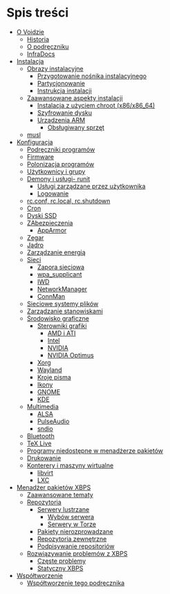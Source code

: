 # Spis treści

- [O Voidzie](./about/index.md)
   - [Historia](./about/history.md)
   - [O podręczniku](./about/about-this-handbook.md)
   - [InfraDocs](./about/infradocs.md)
- [Instalacja](./installation/index.md)
   - [Obrazy instalacyjne](./installation/live-images/index.md)
      - [Przygotowanie nośnika
        instalacyjnego](./installation/live-images/prep.md)
      - [Partycjonowanie](./installation/live-images/partitions.md)
      - [Instrukcja instalacji](./installation/live-images/guide.md)
   - [Zaawansowane aspekty instalacji](./installation/guides/index.md)
      - [Instalacja z użyciem chroot
        (x86/x86_64)](./installation/guides/chroot.md)
      - [Szyfrowanie dysku](./installation/guides/fde.md)
      - [Urządzenia ARM](./installation/guides/arm-devices/index.md)
         - [Obsługiwany
           sprzęt](./installation/guides/arm-devices/platforms.md)
   - [musl](./installation/musl.md)
- [Konfiguracja](./config/index.md)
   - [Podręczniki programów](./config/man.md)
   - [Firmware](./config/firmware.md)
   - [Polonizacja programów](./config/locales.md)
   - [Użytkownicy i grupy](./config/users-and-groups.md)
   - [Demony i usługi- runit](./config/services/index.md)
      - [Usługi zarządzane przez
        użytkownika](./config/services/user-services.md)
      - [Logowanie](./config/services/logging.md)
   - [rc.conf, rc.local, rc.shutdown](./config/rc-files.md)
   - [Cron](./config/cron.md)
   - [Dyski SSD](./config/ssd.md)
   - [ZAbezpieczenia](./config/security/index.md)
      - [AppArmor](./config/security/apparmor.md)
   - [Zegar](./config/date-time.md)
   - [Jądro](./config/kernel.md)
   - [Zarządzanie energią](./config/power-management.md)
   - [Sieci](./config/network/index.md)
      - [Zapora sieciowa](./config/network/firewalls.md)
      - [wpa_supplicant](./config/network/wpa_supplicant.md)
      - [IWD](./config/network/iwd.md)
      - [NetworkManager](./config/network/networkmanager.md)
      - [ConnMan](./config/network/connman.md)
   - [Sieciowe systemy plików](./config/network-filesystems.md)
   - [Zarządzanie stanowiskami](./config/session-management.md)
   - [Środowisko graficzne](./config/graphical-session/index.md)
      - [Sterowniki
        grafiki](./config/graphical-session/graphics-drivers/index.md)
         - [AMD i ATI](./config/graphical-session/graphics-drivers/amd.md)
         - [Intel](./config/graphical-session/graphics-drivers/intel.md)
         - [NVIDIA](./config/graphical-session/graphics-drivers/nvidia.md)
         - [NVIDIA
            Optimus](./config/graphical-session/graphics-drivers/optimus.md)
      - [Xorg](./config/graphical-session/xorg.md)
      - [Wayland](./config/graphical-session/wayland.md)
      - [Kroje pisma](./config/graphical-session/fonts.md)
      - [Ikony](./config/graphical-session/icons.md)
      - [GNOME](./config/graphical-session/gnome.md)
      - [KDE](./config/graphical-session/kde.md)
   - [Multimedia](./config/media/index.md)
      - [ALSA](./config/media/alsa.md)
      - [PulseAudio](./config/media/pulseaudio.md)
      - [sndio](./config/media/sndio.md)
   - [Bluetooth](./config/bluetooth.md)
   - [TeX Live](./config/texlive.md)
   - [Programy niedostępne w menadżerze pakietów](./config/external-applications.md)
   - [Drukowanie](./config/print/index.md)
   - [Konterery i maszyny wirtualne](./config/containers-and-vms/index.md)
      - [libvirt](./config/containers-and-vms/libvirt.md)
      - [LXC](./config/containers-and-vms/lxc.md)
- [Menadżer pakietów XBPS](./xbps/index.md)
   - [Zaawansowane tematy](./xbps/advanced-usage.md)
   - [Repozytoria](./xbps/repositories/index.md)
      - [Serwery lustrzane](./xbps/repositories/mirrors/index.md)
         - [Wybów serwera](./xbps/repositories/mirrors/changing.md)
         - [Serwery w Torze](./xbps/repositories/mirrors/tor.md)
      - [Pakiety nierozprowadzane](./xbps/repositories/restricted.md)
      - [Repozytoria zewnętrzne](./xbps/repositories/custom.md)
      - [Podpisywanie repositoriów](./xbps/repositories/signing.md)
   - [Rozwiązywanie problemów z XBPS](./xbps/troubleshooting/index.md)
      - [Częste problemy](./xbps/troubleshooting/common-issues.md)
      - [Statyczny XBPS](./xbps/troubleshooting/static.md)
- [Współtworzenie](./contributing/index.md)
   - [Współtworzenie tego podręcznika](./contributing/void-docs/index.md)
